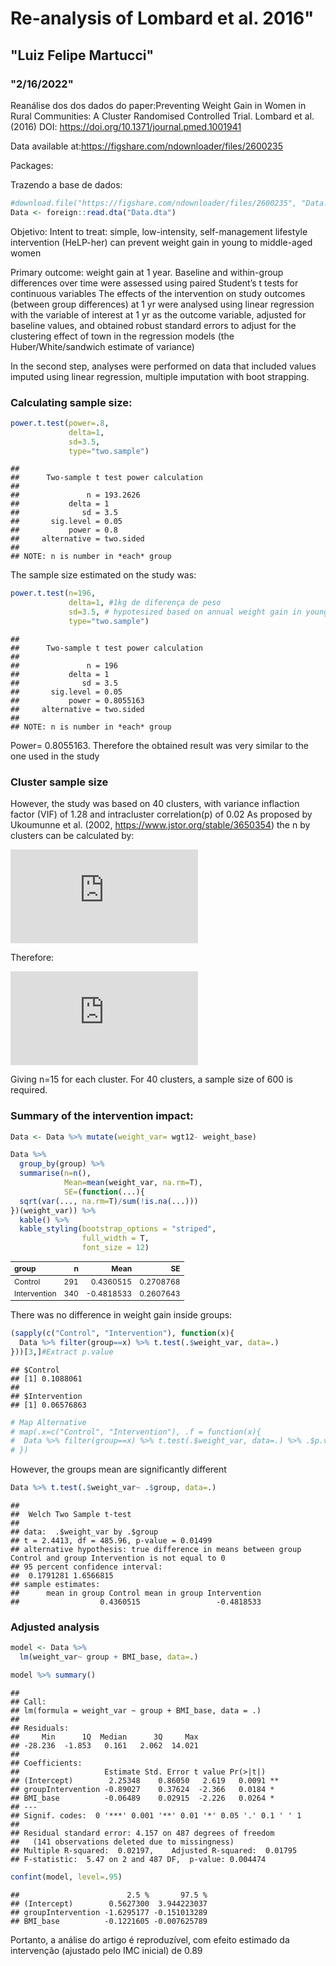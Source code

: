 
# Re-analysis of Lombard et al. 2016"
## "Luiz Felipe Martucci"
### "2/16/2022"


Reanálise dos dos dados do paper:Preventing Weight Gain in Women in Rural Communities: A Cluster Randomised Controlled Trial. Lombard et al. (2016) DOI: https://doi.org/10.1371/journal.pmed.1001941

Data available at:https://figshare.com/ndownloader/files/2600235

Packages:


Trazendo a base de dados:


```r
#download.file("https://figshare.com/ndownloader/files/2600235", "Data.dta")
Data <- foreign::read.dta("Data.dta")
```
Objetivo:
Intent to treat: simple, low-intensity, self-management lifestyle intervention (HeLP-her) can prevent weight gain in young to middle-aged women

Primary outcome: weight gain at 1 year.
Baseline and within-group differences over time were assessed using paired Student’s t tests for continuous variables 
The effects of the intervention on study outcomes (between group differences) at 1 yr were analysed using linear regression with the variable of interest at 1 yr as the outcome variable, adjusted for baseline values, and obtained robust standard errors to adjust for the clustering effect of town in the regression models (the Huber/White/sandwich estimate of variance)

In the second step, analyses were performed on data that included values imputed using linear regression, multiple imputation with boot strapping.


### Calculating sample size:

```r
power.t.test(power=.8,
             delta=1,
             sd=3.5,
             type="two.sample")
```

```
## 
##      Two-sample t test power calculation 
## 
##               n = 193.2626
##           delta = 1
##              sd = 3.5
##       sig.level = 0.05
##           power = 0.8
##     alternative = two.sided
## 
## NOTE: n is number in *each* group
```
The sample size estimated on the study was:

```r
power.t.test(n=196,
             delta=1, #1kg de diferença de peso
             sd=3.5, # hypotesized based on annual weight gain in young Australian rural women
             type="two.sample")
```

```
## 
##      Two-sample t test power calculation 
## 
##               n = 196
##           delta = 1
##              sd = 3.5
##       sig.level = 0.05
##           power = 0.8055163
##     alternative = two.sided
## 
## NOTE: n is number in *each* group
```
Power= 0.8055163. Therefore the obtained result was very similar to the one used in the study

### Cluster sample size
However, the study was based on 40 clusters, with variance inflaction factor (VIF) of 1.28 and intracluster correlation(p) of 0.02
As proposed by Ukoumunne et al. (2002, https://www.jstor.org/stable/3650354) the n by clusters can be calculated by:

![equation](http://www.sciweavers.org/tex2img.php?eq=VIF%3D1%2B%28n-1%29%20%5Crho%20&bc=White&fc=Black&im=jpg&fs=12&ff=arev&edit=0)

Therefore:

![equation](http://www.sciweavers.org/tex2img.php?eq=n%3D%20%20-%20%5Cfrac%7B%5C%20%281.28-1%29%7D%7B%5C%200.02%7D%20%2B1&bc=White&fc=Black&im=jpg&fs=12&ff=arev&edit=0)

Giving n=15 for each cluster. For 40 clusters, a sample size of 600 is required.

### Summary of the intervention impact:

```r
Data <- Data %>% mutate(weight_var= wgt12- weight_base)

Data %>%
  group_by(group) %>%
  summarise(n=n(),
            Mean=mean(weight_var, na.rm=T),
            SE=(function(...){
  sqrt(var(..., na.rm=T)/sum(!is.na(...)))
})(weight_var)) %>% 
  kable() %>% 
  kable_styling(bootstrap_options = "striped", 
                full_width = T, 
                font_size = 12)
```

<table class="table table-striped" style="font-size: 12px; margin-left: auto; margin-right: auto;">
 <thead>
  <tr>
   <th style="text-align:left;"> group </th>
   <th style="text-align:right;"> n </th>
   <th style="text-align:right;"> Mean </th>
   <th style="text-align:right;"> SE </th>
  </tr>
 </thead>
<tbody>
  <tr>
   <td style="text-align:left;"> Control </td>
   <td style="text-align:right;"> 291 </td>
   <td style="text-align:right;"> 0.4360515 </td>
   <td style="text-align:right;"> 0.2708768 </td>
  </tr>
  <tr>
   <td style="text-align:left;"> Intervention </td>
   <td style="text-align:right;"> 340 </td>
   <td style="text-align:right;"> -0.4818533 </td>
   <td style="text-align:right;"> 0.2607643 </td>
  </tr>
</tbody>
</table>

There was no difference in weight gain inside groups:

```r
(sapply(c("Control", "Intervention"), function(x){
  Data %>% filter(group==x) %>% t.test(.$weight_var, data=.)
}))[3,]#Extract p.value
```

```
## $Control
## [1] 0.1088061
## 
## $Intervention
## [1] 0.06576863
```

```r
# Map Alternative
# map(.x=c("Control", "Intervention"), .f = function(x){
#  Data %>% filter(group==x) %>% t.test(.$weight_var, data=.) %>% .$p.value
# })
```
However, the groups mean are significantly different 

```r
Data %>% t.test(.$weight_var~ .$group, data=.)
```

```
## 
## 	Welch Two Sample t-test
## 
## data:  .$weight_var by .$group
## t = 2.4413, df = 485.96, p-value = 0.01499
## alternative hypothesis: true difference in means between group Control and group Intervention is not equal to 0
## 95 percent confidence interval:
##  0.1791281 1.6566815
## sample estimates:
##      mean in group Control mean in group Intervention 
##                  0.4360515                 -0.4818533
```


### Adjusted analysis


```r
model <- Data %>% 
  lm(weight_var~ group + BMI_base, data=.)

model %>% summary()
```

```
## 
## Call:
## lm(formula = weight_var ~ group + BMI_base, data = .)
## 
## Residuals:
##     Min      1Q  Median      3Q     Max 
## -28.236  -1.853   0.161   2.062  14.021 
## 
## Coefficients:
##                   Estimate Std. Error t value Pr(>|t|)   
## (Intercept)        2.25348    0.86050   2.619   0.0091 **
## groupIntervention -0.89027    0.37624  -2.366   0.0184 * 
## BMI_base          -0.06489    0.02915  -2.226   0.0264 * 
## ---
## Signif. codes:  0 '***' 0.001 '**' 0.01 '*' 0.05 '.' 0.1 ' ' 1
## 
## Residual standard error: 4.157 on 487 degrees of freedom
##   (141 observations deleted due to missingness)
## Multiple R-squared:  0.02197,	Adjusted R-squared:  0.01795 
## F-statistic:  5.47 on 2 and 487 DF,  p-value: 0.004474
```

```r
confint(model, level=.95)
```

```
##                        2.5 %       97.5 %
## (Intercept)        0.5627300  3.944223037
## groupIntervention -1.6295177 -0.151013289
## BMI_base          -0.1221605 -0.007625789
```
Portanto, a análise do artigo é reproduzível, com efeito estimado da intervenção (ajustado pelo IMC inicial) de 0.89




